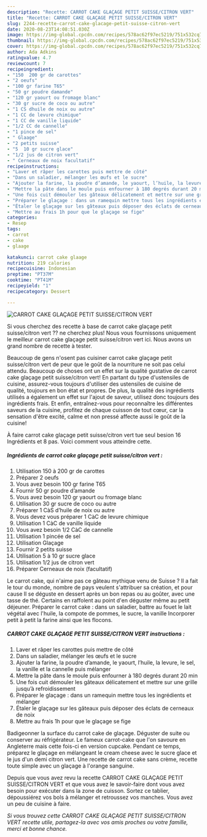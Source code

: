 ```yaml
---
description: "Recette: CARROT CAKE GLAÇAGE PETIT SUISSE/CITRON VERT"
title: "Recette: CARROT CAKE GLAÇAGE PETIT SUISSE/CITRON VERT"
slug: 2244-recette-carrot-cake-glacage-petit-suisse-citron-vert
date: 2020-08-23T14:08:51.030Z
image: https://img-global.cpcdn.com/recipes/578ac62f97ec5219/751x532cq70/carrot-cake-glacage-petit-suissecitron-vert-photo-principale-de-la-recette.jpg
thumbnail: https://img-global.cpcdn.com/recipes/578ac62f97ec5219/751x532cq70/carrot-cake-glacage-petit-suissecitron-vert-photo-principale-de-la-recette.jpg
cover: https://img-global.cpcdn.com/recipes/578ac62f97ec5219/751x532cq70/carrot-cake-glacage-petit-suissecitron-vert-photo-principale-de-la-recette.jpg
author: Ada Adkins
ratingvalue: 4.7
reviewcount: 7
recipeingredient:
- "150  200 gr de carottes"
- "2 oeufs"
- "100 gr farine T65"
- "50 gr poudre damande"
- "120 gr yaourt ou fromage blanc"
- "30 gr sucre de coco ou autre"
- "1 CS dhuile de noix ou autre"
- "1 CC de levure chimique"
- "1 CC de vanille liquide"
- "1/2 CC de cannelle"
- "1 pince de sel"
- " Glaage"
- "2 petits suisse"
- "5  10 gr sucre glace"
- "1/2 jus de citron vert"
- " Cerneaux de noix facultatif"
recipeinstructions:
- "Laver et râper les carottes puis mettre de côté"
- "Dans un saladier, mélanger les œufs et le sucre"
- "Ajouter la farine, la poudre d’amande, le yaourt, l’huile, la levure, le sel, la vanille et la cannelle puis mélanger"
- "Mettre la pâte dans le moule puis enfourner à 180 degrés durant 20 min"
- "Une fois cuit démouler les gâteaux délicatement et mettre sur une grille jusqu’à refroidissement"
- "Préparer le glaçage : dans un ramequin mettre tous les ingrédients et mélanger"
- "Étaler le glaçage sur les gâteaux puis déposer des éclats de cerneaux de noix"
- "Mettre au frais 1h pour que le glaçage se fige"
categories:
- Resep
tags:
- carrot
- cake
- glaage

katakunci: carrot cake glaage 
nutrition: 219 calories
recipecuisine: Indonesian
preptime: "PT37M"
cooktime: "PT41M"
recipeyield: "1"
recipecategory: Dessert

---
```



![CARROT CAKE GLAÇAGE PETIT SUISSE/CITRON VERT](https://img-global.cpcdn.com/recipes/578ac62f97ec5219/751x532cq70/carrot-cake-glacage-petit-suissecitron-vert-photo-principale-de-la-recette.jpg)

Si vous cherchez des recette à base de carrot cake glaçage petit suisse/citron vert ?? ne cherchez plus! Nous vous fournissons uniquement le meilleur carrot cake glaçage petit suisse/citron vert ici. Nous avons un grand nombre de recette à tester.

Beaucoup de gens n'osent pas cuisiner carrot cake glaçage petit suisse/citron vert de peur que le goût de la nourriture ne soit pas celui attendu. Beaucoup de choses ont un effet sur la qualité gustative de carrot cake glaçage petit suisse/citron vert! En partant du type d'ustensiles de cuisine, assurez-vous toujours d'utiliser des ustensiles de cuisine de qualité, toujours en bon état et propres. De plus, la qualité des ingrédients utilisés a également un effet sur l'ajout de saveur, utilisez donc toujours des ingrédients frais. Et enfin, entraînez-vous pour reconnaître les différentes saveurs de la cuisine, profitez de chaque cuisson de tout cœur, car la sensation d'être excité, calme et non pressé affecte aussi le goût de la cuisine!

<!--inarticleads1-->

À faire carrot cake glaçage petit suisse/citron vert tue seul besion 16 Ingrédients et 8 pas. Voici comment vous atteindre cette.

##### Ingrédients de carrot cake glaçage petit suisse/citron vert :

1. Utilisation 150 à 200 gr de carottes
1. Préparer 2 oeufs
1. Vous avez besoin 100 gr farine T65
1. Fournir 50 gr poudre d’amande
1. Vous avez besoin 120 gr yaourt ou fromage blanc
1. Utilisation 30 gr sucre de coco ou autre
1. Préparer 1 CàS d’huile de noix ou autre
1. Vous devez vous préparer 1 CàC de levure chimique
1. Utilisation 1 CàC de vanille liquide
1. Vous avez besoin 1/2 CàC de cannelle
1. Utilisation 1 pincée de sel
1. Utilisation  Glaçage
1. Fournir 2 petits suisse
1. Utilisation 5 à 10 gr sucre glace
1. Utilisation 1/2 jus de citron vert
1. Préparer  Cerneaux de noix (facultatif)


Le carrot cake, qui n&#39;aime pas ce gâteau mythique venu de Suisse ? Il a fait le tour du monde, nombre de pays veulent s&#39;attribuer sa création, et pour cause Il se déguste en dessert après un bon repas ou au goûter, avec une tasse de thé. Certains en raffolent au point d&#39;en déguster même au petit déjeuner. Préparer le carrot cake : dans un saladier, battre au fouet le lait végétal avec l&#39;huile, la compote de pommes, le sucre, la vanille Incorporer petit à petit la farine ainsi que les flocons. 

<!--inarticleads2-->

##### CARROT CAKE GLAÇAGE PETIT SUISSE/CITRON VERT instructions :

1. Laver et râper les carottes puis mettre de côté
1. Dans un saladier, mélanger les œufs et le sucre
1. Ajouter la farine, la poudre d’amande, le yaourt, l’huile, la levure, le sel, la vanille et la cannelle puis mélanger
1. Mettre la pâte dans le moule puis enfourner à 180 degrés durant 20 min
1. Une fois cuit démouler les gâteaux délicatement et mettre sur une grille jusqu’à refroidissement
1. Préparer le glaçage : dans un ramequin mettre tous les ingrédients et mélanger
1. Étaler le glaçage sur les gâteaux puis déposer des éclats de cerneaux de noix
1. Mettre au frais 1h pour que le glaçage se fige


Badigeonner la surface du carrot cake de glaçage. Déguster de suite ou conserver au réfrigérateur. Le fameux carrot-cake que l&#39;on savoure en Angleterre mais cette fois-ci en version cupcake. Pendant ce temps, préparez le glaçage en mélangeant le cream cheese avec le sucre glace et le jus d&#39;un demi citron vert. Une recette de carrot cake sans crème, recette toute simple avec un glaçage à l&#39;orange sanguine. 

<!--inarticleads1-->

<p>
Depuis que vous avez revu la recette CARROT CAKE GLAÇAGE PETIT SUISSE/CITRON VERT et que vous avez le savoir-faire dont vous avez besoin pour exécuter dans la zone de cuisson. Sortez ce tablier, dépoussiérez vos bols à mélanger et retroussez vos manches. Vous avez un peu de cuisine à faire.
</p>

<p>
<i>Si vous trouvez cette CARROT CAKE GLAÇAGE PETIT SUISSE/CITRON VERT recette utile, partagez-la avec vos amis proches ou votre famille, merci et bonne chance.</i>
</p>
